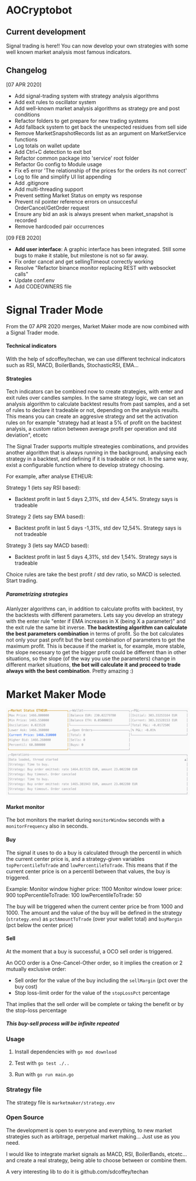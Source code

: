 # AOCryptobot

## Current development

Signal trading is here!! You can now develop your own strategies with some well known market analysis most famous indicators. 

## Changelog

[07 APR 2020]
- Add signal-trading system with strategy analysis algorithms
- Add exit rules to oscillator system
- Add well-known market analysis algorithms as strategy pre and post conditions
- Refactor folders to get prepare for new trading systems
- Add fallback system to get back the unexpected residues from sell side
- Remove MarketSnapshotRecords list as an argument on MarketService functions
- Log totals on wallet update
- Add Ctrl+C detection to exit bot
- Refactor common package into 'service' root folder
- Refactor Go config to Module usage
- Fix e5 error 'The relationship of the prices for the orders its not correct'
- Log to file and simplify UI list appending
- Add .gitignore
- Add multi-threading support
- Prevent setting Market Status on empty ws response
- Prevent nil pointer reference errors on unsuccesful OrderCancel/GetOrder request
- Ensure any bid an ask is always present when market_snapshot is recorded
- Remove hardcoded pair occurrences


[09 FEB 2020]
- **Add user interface**: A graphic interface has been integrated. Still some bugs to make it stable, but milestone is not so far away.
- Fix order cancel and get sellingTimeout correctly working
- Resolve "Refactor binance monitor replacing REST with websocket calls"
- Update conf.env
- Add CODEOWNERS file

# Signal Trader Mode

From the 07 APR 2020 merges, Market Maker mode are now combined with a Signal Trader mode.

#### Technical indicators

With the help of sdcoffey/techan, we can use different technical indicators such as RSI, MACD, BoilerBands, StochasticRSI, EMA...

#### Strategies

Tech indicators can be combined now to create strategies, with enter and exit rules over candles samples. In the same strategy logic, we can set an analysis algorithm to calculate backtest results from past samples, and a set of rules to declare it tradeable or not, depending on the analysis results. This means you can create an aggresive strategy and set the activation rules on for example "strategy had at least a 5% of profit on the backtest analysis, a custom ration between average profit per operation and std deviation", etcetc

The Signal Trader supports multiple streategies combinations, and provides another algorithm that is always running in the background, analysing each strategy in a backtest, and defining if it is tradeable or not. In the same way, exist a configurable function where to develop strategy choosing.

For example, after analyse ETHEUR:

Strategy 1 (lets say RSI based):
- Backtest profit in last 5 days 2,31%, std dev 4,54%. Strategy says is tradeable

Strategy 2 (lets say EMA based):
- Backtest profit in last 5 days -1,31%, std dev 12,54%. Strategy says is not tradeable

Strategy 3 (lets say MACD based):
- Backtest profit in last 5 days 4,31%, std dev 1,54%. Strategy says is tradeable

Choice rules are take the best profit / std dev ratio, so MACD is selected. Start trading.

##### Parametrizing strategies

Alanlyzer algorithms can, in addition to calculate profits with backtest, try the backtests with different parameters. Lets say you develop an strategy with the enter rule "enter if EMA increases in X (being X a parameter)" and the exit rule the same bit inverse. **The backtesting algorithm can calculate the best parameters combination** in terms of profit. So the bot calculates not only your past profit but the best combination of parameters to get the maximum profit. This is because if the market is, for example, more stable, the slope necessary to get the bigger profit could be different than in other situations, so the slope (of the way you use the parameters) change in different market situations, **the bot will calculate it and proceed to trade always with the best combination**. Pretty amazing :)


# Market Maker Mode

![](./images/screenshot.png)


#### Market monitor
The bot monitors the market during `monitorWindow` seconds with a `monitorFrequency` also in seconds.

#### Buy
The signal it uses to do a buy is calculated through the percentil in which the current center price is, and
a strategy-given variables `topPercentileToTrade` and `lowPercentileToTrade`. This means that if the current center
price is on a percentil between that values, the buy is triggered.

Example:
Monitor window higher price: 1100
Monitor window lower price: 900
topPercentileToTrade: 100 
lowPercentileToTrade: 50

The buy will be triggered when the current center price be from 1000 and 1000.
The amount and the value of the buy will be defined in the strategy (`strategy.env`)
as `pctAmountToTrade` (over your wallet total) and `buyMargin` (pct below the center price)

#### Sell
At the moment that a buy is successful, a OCO sell order is triggered.

An OCO order is a One-Cancel-Other order, so it implies the creation or 2 mutually exclusive order:
 - Sell order for the value of the buy including the `sellMargin` (pct over the buy cost)
 - Stop loss-limit order for the value of the `stopLossPct` percentage
 
That implies that the sell order will be complete or taking the benefit or by the stop-loss percentage

##### This buy-sell process will be infinite repeated
 


### Usage


1. Install dependencies with
`go mod download`

2. Test with
`go test ./..`

2. Run with
`go run main.go`


### Strategy file

The strategy file is `marketmaker/strategy.env`

### Open Source

The development is open to everyone and everything, to new market strategies such as arbitrage,
perpetual market making... Just use as you need.

I would like to integrate market signals as MACD, RSI, BoilerBands, etcetc... and create a real strategy, being able 
to choose between or combine them.

A very interesting lib to do it is github.com/sdcoffey/techan
